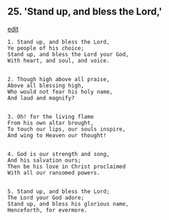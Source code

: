 
## 25.  'Stand up, and bless the Lord,'
[edit](https://docs.google.com/document/d/1Y8ML7R_t5LvEE8CTSUHKOBwnZKsfMHzs/edit?mode=html)



    1. Stand up, and bless the Lord,
    Ye people of his choice;
    Stand up, and bless the Lord your God,
    With heart, and soul, and voice.


    2. Though high above all praise,
    Above all blessing high,
    Who would not fear his holy name,
    And laud and magnify?


    3. Oh! for the living flame
    From his own altar brought,
    To touch our lips, our souls inspire,
    And wing to Heaven our thought!


    4. God is our strength and song,
    And his salvation ours;
    Then be his love in Christ proclaimed
    With all our ransomed powers.


    5. Stand up, and bless the Lord;
    The Lord your God adore;
    Stand up, and bless his glorious name,
    Henceforth, for evermore.
